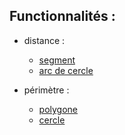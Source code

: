 ## Functionnalités :
  - distance :
      - [segment](https://github.com/Platoooon/calculs_geometriques/raw/main/documentation/img/segment.png)
      - [arc de cercle](https://github.com/Platoooon/calculs_geometriques/raw/main/documentation/img/arc_de_cercle.png)
        
  - périmètre :
      - [polygone](https://github.com/Platoooon/calculs_geometriques/raw/main/documentation/img/polygone.jpg)
      - [cercle](https://github.com/Platoooon/calculs_geometriques/raw/main/documentation/img/cercle.png)
